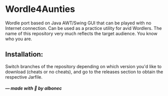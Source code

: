 # Wordle4Aunties

Wordle port based on Java AWT/Swing GUI that can be played with no Internet connection. Can be used as a practice utility for avid Wordlers.
The name of this repository very much reflects the target audience. You know who you are.

## Installation:

Switch branches of the repository depending on which version you'd like to download (cheats or no cheats), and go to the releases section to obtain the respective Jarfile.


##### — made with &#128150; by albonec
